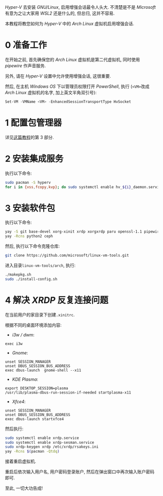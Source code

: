 *Hyper-V* 去安装 *GNU/Linux*, 启用增强会话最令人头大. 不清楚是不是 *Microsoft* 有意为之让大家用 *WSL2* 还是什么的, 但总归, 这并不容易.

本教程将教您如何为 *Hyper-V* 中的 *Arch Linux* 虚拟机启用增强会话.

# 0 准备工作

在开始之前, 首先确保您的 *Arch Linux* 虚拟机是第二代虚拟机, 同时使用 *pipewire* 作声音服务.

另外, 请在 *Hyper-V* 设置中允许使用增强会话, 这很重要.

然后, 在主机 *Windows OS* 下以管理员权限打开 *PowerShell*, 执行 (`<VM>`改成 *Arch Linux* 虚拟机的名字, 加上英文半角双引号):
```PowerShell
Set-VM -VMName <VM> -EnhancedSessionTransportType HvSocket
```

# 1 配置包管理器

详见[这篇教程](https://maxlhy0424.github.io/post/2.html)的第 3 部分.

# 2 安装集成服务

执行以下命令:
```bash
sudo pacman -S hyperv
for i in {vss,fcopy,kvp}; do sudo systemctl enable hv_${i}_daemon.service; done
```

# 3 安装软件包

执行以下命令:
```bash
yay -S git base-devel xorg-xinit xrdp xorgxrdp paru openssl-1.1 pipewire-module-xrdp
yay -Rcns python2 ceph
```

然后, 执行以下命令克隆仓库:
```bash
git clone https://github.com/microsoft/linux-vm-tools.git
```

进入目录`linux-vm-tools/arch`, 执行:
```bash
./makepkg.sh
sudo ./install-config.sh
```

# 4 解决 *XRDP* 反复连接问题

在当前用户的家目录下创建`.xinitrc`.

根据不同的桌面环境添加内容:
 - *i3w / dwm*:
 ``` 
 exec i3w
 ```
 - *Gnome*:
 ```
 unset SESSION_MANAGER
 unset DBUS_SESSION_BUS_ADDRESS
 exec dbus-launch  gnome-shell --x11
 ```
 - *KDE Plasma*:
 ```
 export DESKTOP_SESSION=plasma
 /usr/lib/plasma-dbus-run-session-if-needed startplasma-x11 
 ```
 - *Xfce4*:
 ```
 unset SESSION_MANAGER
 unset DBUS_SESSION_BUS_ADDRESS
 exec dbus-launch startxfce4
 ```

然后执行:
```bash
sudo systemctl enable xrdp.service
sudo systemctl enable xrdp-sesman.service
sudo xrdp-keygen xrdp /etc/xrdp/rsakeys.ini
yay -Rcns $(pacman -Qtdq)
```

接着重启虚拟机.

重启后依次输入用户名, 用户密码登录账户, 然后在弹出窗口中再次输入账户密码即可.

至此, 一切大功告成!